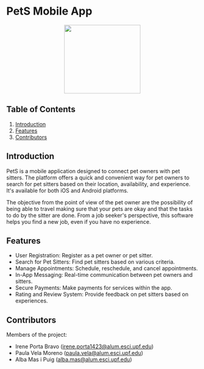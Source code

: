 # PetS Mobile App
<p align="center">
  <img width="200" height="180" src="https://github.com/IrenePorta/PetSitters/assets/113419763/1c86cb1d-4c1d-4f94-ac17-3a6e1e694ab8">
</p>

## Table of Contents
1. [Introduction](#introduction)
2. [Features](#features)
3. [Contributors](#contributors)

## Introduction
PetS is a mobile application designed to connect pet owners with pet sitters. The platform offers a quick and convenient way for pet owners to search for pet sitters based on their location, availability, and experience. It's available for both iOS and Android platforms.

The objective from the point of view of the pet owner are the possibility of being able to travel making sure that your pets are okay and that the tasks to do by the sitter are done. From a job seeker's perspective, this software helps you find a new job, even if you have no experience.

## Features
- User Registration: Register as a pet owner or pet sitter.
- Search for Pet Sitters: Find pet sitters based on various criteria.
- Manage Appointments: Schedule, reschedule, and cancel appointments.
- In-App Messaging: Real-time communication between pet owners and sitters.
- Secure Payments: Make payments for services within the app.
- Rating and Review System: Provide feedback on pet sitters based on experiences.

## Contributors

Members of the project:

- Irene Porta Bravo (irene.porta1423@alum.esci.upf.edu) 
- Paula Vela Moreno (paula.vela@alum.esci.upf.edu)
- Alba Mas i Puig (alba.mas@alum.esci.upf.edu)

